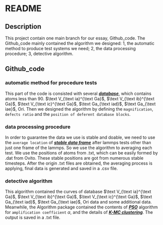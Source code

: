 # README

## Description

This project contain one main branch for our essay, Github_code. The Github_code mainly contained the algorithm we designed: 1, the automatic method to produce test systems we need; 2, the data processing procedure; 3, detective algorithm. 

## Github_code

### automatic method for procedure tests

This part of the code is consisted with several ***<u>database</u>***, which contains atoms less than 90. $\text V_{\text ia}^{\text Ga}$, $\text V_{\text ib}^{\text Ga}$, $\text V_{\text ic}^{\text Ga}$, $\text Ga_{\text iad}$, $\text Ga_{\text iae}$, Ori. Then we designed the algorithm by defining the `magnification`, `defects ratio` and the `position of deferent database blocks`.

### data processing procedure

In order to guarantee the data we use is stable and doable, we need to use the `average location` of ***<u>stable data frame</u>*** after lammps tests other than just one frame of the lammps. So we use the algorithm to averaging each test. We use the positions of atoms from .txt, which can be easily formed by .dat from Ovito. These stable positions are got from numerous stable timesteps. After the origin .txt files are obtained, the averaging process is applying, final data is generated and saved in a .csv file.

### detective algorithm

This algorithm contained the curves of database $\text V_{\text ia}^{\text Ga}$, $\text V_{\text ib}^{\text Ga}$, $\text V_{\text ic}^{\text Ga}$, $\text Ga_{\text iad}$, $\text Ga_{\text iae}$, Ori data and some additional data. Meanwhile, the Algorithm package contained the contents of ***<u>PSO</u>*** algorithm for `amplification coefficient` $\alpha$, and the details of ***<u>K-MC  clustering</u>***. The output is saved in a .txt file.


